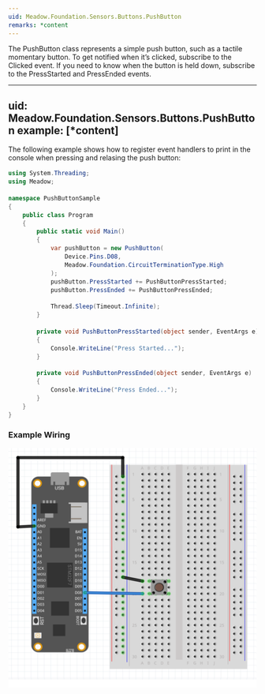 ```yaml
---
uid: Meadow.Foundation.Sensors.Buttons.PushButton
remarks: *content
---
```


The PushButton class represents a simple push button, such as a tactile momentary button. To get notified when it’s clicked, subscribe to the Clicked event. If you need to know when the button is held down, subscribe to the PressStarted and PressEnded events.

---
uid: Meadow.Foundation.Sensors.Buttons.PushButton
example: [*content]
---

The following example shows how to register event handlers to print in the console when pressing and relasing the push button:

```csharp
using System.Threading;
using Meadow;

namespace PushButtonSample
{
    public class Program
    {
        public static void Main()
        {
            var pushButton = new PushButton(
                Device.Pins.D08, 
                Meadow.Foundation.CircuitTerminationType.High
            );
            pushButton.PressStarted += PushButtonPressStarted;
            pushButton.PressEnded += PushButtonPressEnded;

            Thread.Sleep(Timeout.Infinite);
        }

        private void PushButtonPressStarted(object sender, EventArgs e)
        {
            Console.WriteLine("Press Started..."); 
        }

        private void PushButtonPressEnded(object sender, EventArgs e)
        {
            Console.WriteLine("Press Ended...");
        }
    }
}
```

### Example Wiring

![](../../API_Assets/Meadow.Foundation.Sensors.Buttons.PushButton/PushButton.svg)
